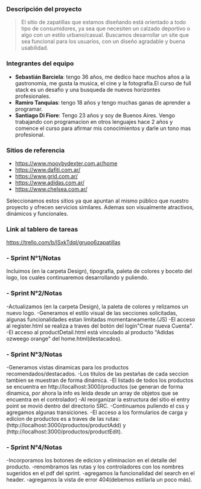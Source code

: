 ### **Descripción del proyecto** 
>El sitio de zapatillas que estamos diseñando está orientado a todo tipo de consumidores, ya sea que necesiten un calzado deportivo o algo con un estilo urbano/casual.
Buscamos desarrollar un site que sea funcional para los usuarios, con un diseño agradable y buena usabilidad.

### **Integrantes del equipo** 

- **Sebastián Barciela**: tengo 36 años, me dedico hace muchos años a la gastronomía, me gusta la musica, el cine y la fotografía.El curso de full stack es un desafio y una busqueda de nuevos horizontes profesionales.
- **Ramiro Tanquias**: tengo 18 años y tengo muchas ganas de aprender a programar.
- **Santiago Di Fiore**: Tengo 23 años y soy de Buenos Aires. Vengo trabajando con programacion en otros lenguajes hace 2 años y comence el curso para afirmar mis conocimientos y darle un tono mas profesional. 

### **Sitios de referencia**

- https://www.moovbydexter.com.ar/home
- https://www.dafiti.com.ar/
- https://www.grid.com.ar/
- https://www.adidas.com.ar/
- https://www.chelsea.com.ar/

Seleccionamos estos sitios ya que apuntan al mismo público que nuestro proyecto y ofrecen servicios similares. Ademas son visualmente atractivos, dinámicos y funcionales.

### **Link al tablero de tareas**
https://trello.com/b/lSxkTdql/grupo6zapatillas

### **- Sprint N°1/Notas**
Incluimos (en la carpeta Design), tipografía, paleta de colores y boceto del logo, los cuales continuaremos desarrollando y puliendo.

### **- Sprint N°2/Notas**
-Actualizamos (en la carpeta Design), la paleta de colores y relizamos un nuevo logo. 
-Generamos el estilo visual de las secciones solicitadas, algunas funcionalidades estan limitadas momentaneamente.(JS)
-El acceso al register.html se realiza a traves del botón del login"Crear nueva Cuenta".
-El acceso al productDetail.html está vinculado al producto "Adidas ozweego orange" del home.html(destacados).

### **- Sprint N°3/Notas**
-Generamos vistas dinamicas para los productos recomendados/destacados.
-Los titulos de las pestañas de cada seccion tambien se muestran de forma dinámica.
-El listado de todos los productos se encuentra en http://localhost:3000/productos (se generan de forma dinamica, por ahora la info es leida desde un array de objetos que se encuentra en el controlador)
-Al reorganizar la estructura del sitio el entry point se movió dentro del directorio SRC.
-Continuamos puliendo el css y agregamos algunas transiciones.
-El acceso a los formularios de carga y edicion de productos es a traves de las rutas:(http://localhost:3000/productos/productAdd) y
(http://localhost:3000/productos/productEdit).

### **- Sprint N°4/Notas**
-Incorporamos los botones de edicion y eliminacion en el detalle del producto.
-renombramos las rutas y los controladores con los nombres sugeridos en el pdf del sprint.
-agregamos la funcionalidad del search en el header.
-agregamos la vista de error 404(debemos estilarla un poco más).

